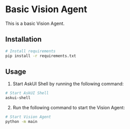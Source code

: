 # Basic Vision Agent

This is a basic Vision Agent.

## Installation

```bash
# Install requirements
pip install -r requirements.txt
```

## Usage

1. Start AskUI Shell by running the following command:

```bash
# Start AskUI Shell
askui-shell
```

2. Run the following command to start the Vision Agent:

```bash
# Start Vision Agent
python -m main
```
